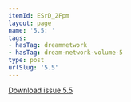 ```yaml
---
itemId: ESrD_2Fpm
layout: page
name: '5.5: '
tags:
- hasTag: dreamnetwork
- hasTag: dream-network-volume-5
type: post
urlSlug: '5.5'
---
```

<a href="files/pdfs/Volume_5/5.5-Dream-Network-Bulletin_Volume-5-Number-5.pdf" download="">Download issue 5.5</a>